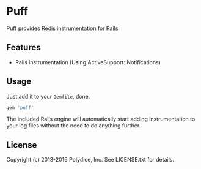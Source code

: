 # Puff

Puff provides Redis instrumentation for Rails.

## Features

* Rails instrumentation (Using ActiveSupport::Notifications)

## Usage

Just add it to your `Gemfile`, done.

```ruby
gem 'puff'
```

The included Rails engine will automatically start adding instrumentation to your log files without the need to do anything further.

## License

Copyright (c) 2013-2016 Polydice, Inc. See LICENSE.txt for details.
